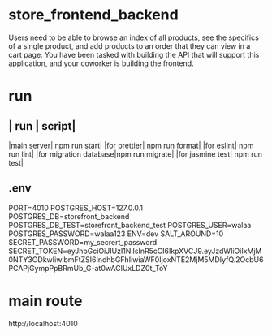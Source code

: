 # store_frontend_backend
 Users need to be able to browse an index of all products, see the specifics of a single product, and add products to an order that they can view in a cart page. You have been tasked with building the API that will support this application, and your coworker is building the frontend.




# run 

 | run | script|
 ---------------
 |main server| npm run start|
 |for prettier| npm run format|
 |for eslint| npm run lint|
 |for migration database|npm run migrate|
 |for jasmine test| npm run test|

## .env

PORT=4010
POSTGRES_HOST=127.0.0.1
POSTGRES_DB=storefront_backend
POSTGRES_DB_TEST=storefront_backend_test
POSTGRES_USER=walaa
POSTGRES_PASSWORD=walaa123
ENV=dev
SALT_AROUND=10
SECRET_PASSWORD=my_secrert_password
SECRET_TOKEN=eyJhbGciOiJIUzI1NiIsInR5cCI6IkpXVCJ9.eyJzdWIiOiIxMjM0NTY3ODkwIiwibmFtZSI6IndhbGFhIiwiaWF0IjoxNTE2MjM5MDIyfQ.2OcbU6PCAPjGympPpBRmUb_G-at0wACIUxLDZ0t_ToY

# main route
 http://localhost:4010


